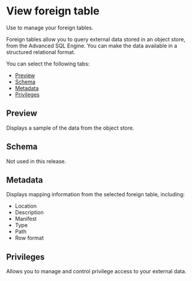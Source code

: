 # View foreign table
Use to manage your foreign tables.

Foreign tables allow you to query external data stored in an object store, from the Advanced SQL Engine. You can make the data available in a structured relational format. 

You can select the following tabs:

- [Preview](#Preview)
- [Schema](#Schema)
- [Metadata](#Metadata)
- [Privileges](#Privileges)

<a name="preview" />

## Preview

Displays a sample of the data from the object store.

<a name="schema" />

## Schema

Not used in this release.

<a name="metadata" />

## Metadata
Displays mapping information from the selected foreign table, including:
- Location
- Description
- Manifest
- Type
- Path
- Row format

<a name="privileges" />

## Privileges

Allows you to manage and control privilege access to your external data.